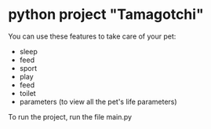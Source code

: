 # python project "Tamagotchi"
You can use these features to take care of your pet:
- sleep
- feed
- sport
- play
- feed
- toilet
- parameters (to view all the pet's life parameters)

To run the project, run the file main.py
